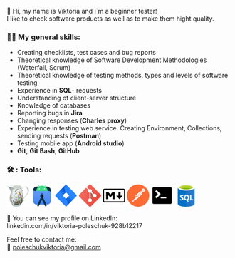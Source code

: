 :wave: Hi, my name is Viktoria and I`m a beginner tester!  
I like to check software products as well as to make them hight quality.

### :woman_technologist: My general skills:  
-	Creating checklists, test cases and bug reports  
-	Theoretical knowledge of Software Development Methodologies (Waterfall, Scrum)  
-	Theoretical knowledge of testing methods, types and levels of software testing  
-	Experience in **SQL**- requests  
-	Understanding of client-server structure  
-	Knowledge of databases  
-	Reporting bugs in **Jira**  
-	Changing responses (**Charles proxy**)  
-	Experience in testing web service. Creating Environment, Collections, sending requests (**Postman**)  
-	Testing mobile app (**Android studio**)    
-	**Git**, **Git Bash**, **GitHub**    

### :hammer_and_wrench: : Tools:  
<p>
  <img src="https://github.com/poleschukviktoria/poleschukviktoria/blob/main/icon/Charles_icon.png" width="50" title="Charles proxy">
  <img src="https://github.com/poleschukviktoria/poleschukviktoria/blob/main/icon/android_studio_alt_macos_bigsur_icon_190394.png" width="50" title="Android studio">
  <img src="https://github.com/poleschukviktoria/poleschukviktoria/blob/main/icon/atlassian_jira_logo_icon_170511.png" width="50" title="Jira">
  <img src="https://github.com/poleschukviktoria/poleschukviktoria/blob/main/icon/git_icon.png" width="50" title="Git">
  <img src="https://github.com/poleschukviktoria/poleschukviktoria/blob/main/icon/md_icon.png" width="50" title="Markdown">
  <img src="https://github.com/poleschukviktoria/poleschukviktoria/blob/main/icon/postman_icon%2022.35.53.png" width="50" title="Postman">
  <img src="https://github.com/poleschukviktoria/poleschukviktoria/blob/main/icon/terminal_icon.png" width="50" title="Terminal">
  <img src="https://github.com/poleschukviktoria/poleschukviktoria/blob/main/icon/sql.png" width="50" title="SQL">
</p>
             
:eyes: You can see my profile on LinkedIn:    
linkedin.com/in/viktoria-poleschuk-928b12217

Feel free to contact me:   
:email: poleschukviktoria@gmail.com
